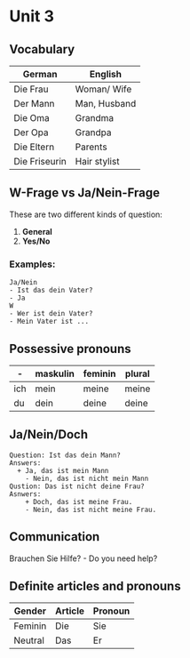 # Unit 3

## Vocabulary
| German        | English      |
|---------------|--------------|
| Die Frau      | Woman/ Wife  |
| Der Mann      | Man, Husband |
| Die Oma       | Grandma      |
| Der Opa       | Grandpa      |
| Die Eltern    | Parents      |
| Die Friseurin | Hair stylist |

## W-Frage vs Ja/Nein-Frage

These are two different kinds of question:
1. **General**
2. **Yes/No**

### Examples:
```
Ja/Nein
- Ist das dein Vater? 
- Ja
W
- Wer ist dein Vater?
- Mein Vater ist ...
```

## Possessive pronouns

| -   | maskulin | feminin | plural |
|-----|----------|---------|--------|
| ich | mein     | meine   | meine  |
| du  | dein     | deine   | deine  |

## Ja/Nein/Doch

```
Question: Ist das dein Mann?
Answers:
  + Ja, das ist mein Mann
	- Nein, das ist nicht mein Mann
Qustion: Das ist nicht deine Frau?
Asnwers:
	+ Doch, das ist meine Frau.
	- Nein, das ist nicht meine Frau.
```
## Communication

Brauchen Sie Hilfe? - Do you need help?

## Definite articles and pronouns

| Gender  | Article | Pronoun |
|---------|---------|---------|
| Feminin | Die     | Sie     |
| Neutral | Das     | Er      |

